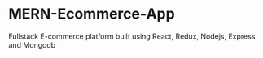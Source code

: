 # MERN-Ecommerce-App
 Fullstack E-commerce platform built using React, Redux, Nodejs, Express and Mongodb
